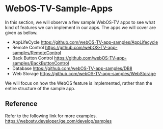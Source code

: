 # WebOS-TV-Sample-Apps
In this section, we will observe a few sample WebOS-TV apps to see what kind of features we can implement in our apps. The apps we will cover are given as bellow.
* AppLifeCycle https://github.com/webOS-TV-app-samples/AppLifecycle
* Remote Control https://github.com/webOS-TV-app-samples/RemoteControl
* Back Button Control https://github.com/webOS-TV-app-samples/BackButtonControl
* Database https://github.com/webOS-TV-app-samples/DB8
* Web Storage https://github.com/webOS-TV-app-samples/WebStorage

We will focus on how the WebOS feature is implemented, rather than the entire structure of the sample app.

## Reference
Refer to the following link for more examples.
https://webostv.developer.lge.com/develop/samples
